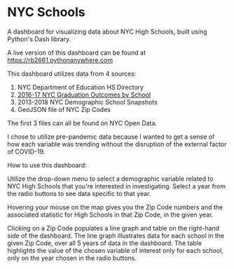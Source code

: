 # NYC Schools
 
A dashboard for visualizing data about NYC High Schools, built using Python's Dash library.

A live version of this dashboard can be found at https://rb2661.pythonanywhere.com

This dashboard utilizes data from 4 sources:

1. NYC Department of Education HS Directory
2. [2016-17 NYC Graduation Outcomes by School](https://data.cityofnewyork.us/Education/2016-2017-Graduation-Outcomes-School/nb39-jx2v)
3. 2013-2018 NYC Demographic School Snapshots
4. GeoJSON file of NYC Zip Codes

The first 3 files can all be found on NYC Open Data.

I chose to utilize pre-pandemic data because I wanted to get a sense of how each variable was trending without the disruption of the external factor of COVID-19.

How to use this dashboard:

Utilize the drop-down menu to select a demographic variable related to NYC High Schools that you're interested in investigating. Select a year from the radio buttons to see data specific to that year.

Hovering your mouse on the map gives you the Zip Code numbers and the associated statistic for High Schools in that Zip Code, in the given year.

Clicking on a Zip Code populates a line graph and table on the right-hand side of the dashboard. The line graph illustrates data for each school in the given Zip Code, over all 5 years of data in the dashboard. The table highlights the value of the chosen variable of interest only for each school, only on the year chosen in the radio buttons.
